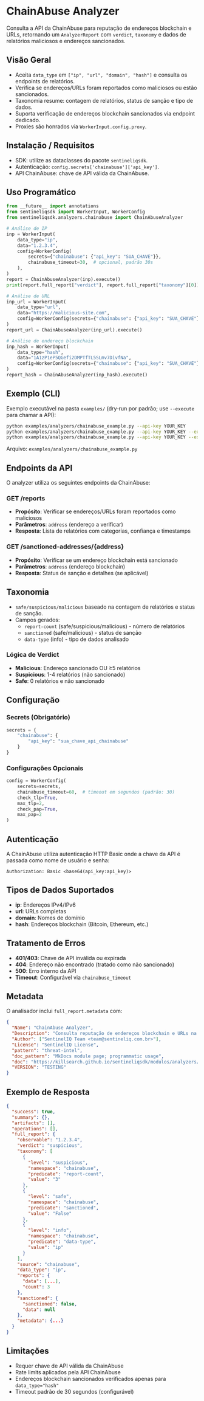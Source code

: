 # ChainAbuse Analyzer

Consulta a API da ChainAbuse para reputação de endereços blockchain e URLs, retornando um
`AnalyzerReport` com `verdict`, `taxonomy` e dados de relatórios maliciosos e endereços sancionados.

## Visão Geral

- Aceita `data_type` em `["ip", "url", "domain", "hash"]` e consulta os endpoints de relatórios.
- Verifica se endereços/URLs foram reportados como maliciosos ou estão sancionados.
- Taxonomia resume: contagem de relatórios, status de sanção e tipo de dados.
- Suporta verificação de endereços blockchain sancionados via endpoint dedicado.
- Proxies são honrados via `WorkerInput.config.proxy`.

## Instalação / Requisitos

- SDK: utilize as dataclasses do pacote `sentineliqsdk`.
- Autenticação: `config.secrets['chainabuse']['api_key']`.
- API ChainAbuse: chave de API válida da ChainAbuse.

## Uso Programático

```python
from __future__ import annotations
from sentineliqsdk import WorkerInput, WorkerConfig
from sentineliqsdk.analyzers.chainabuse import ChainAbuseAnalyzer

# Análise de IP
inp = WorkerInput(
    data_type="ip",
    data="1.2.3.4",
    config=WorkerConfig(
        secrets={"chainabuse": {"api_key": "SUA_CHAVE"}},
        chainabuse_timeout=30,  # opcional, padrão 30s
    ),
)
report = ChainAbuseAnalyzer(inp).execute()
print(report.full_report["verdict"], report.full_report["taxonomy"][0])

# Análise de URL
inp_url = WorkerInput(
    data_type="url",
    data="https://malicious-site.com",
    config=WorkerConfig(secrets={"chainabuse": {"api_key": "SUA_CHAVE"}}),
)
report_url = ChainAbuseAnalyzer(inp_url).execute()

# Análise de endereço blockchain
inp_hash = WorkerInput(
    data_type="hash",
    data="1A1zP1eP5QGefi2DMPTfTL5SLmv7DivfNa",
    config=WorkerConfig(secrets={"chainabuse": {"api_key": "SUA_CHAVE"}}),
)
report_hash = ChainAbuseAnalyzer(inp_hash).execute()
```

## Exemplo (CLI)

Exemplo executável na pasta `examples/` (dry‑run por padrão; use `--execute` para chamar a API):

```bash
python examples/analyzers/chainabuse_example.py --api-key YOUR_KEY                    # plano
python examples/analyzers/chainabuse_example.py --api-key YOUR_KEY --execute          # real
python examples/analyzers/chainabuse_example.py --api-key YOUR_KEY --execute --include-dangerous
```

Arquivo: `examples/analyzers/chainabuse_example.py`

## Endpoints da API

O analyzer utiliza os seguintes endpoints da ChainAbuse:

### GET /reports
- **Propósito**: Verificar se endereços/URLs foram reportados como maliciosos
- **Parâmetros**: `address` (endereço a verificar)
- **Resposta**: Lista de relatórios com categorias, confiança e timestamps

### GET /sanctioned-addresses/{address}
- **Propósito**: Verificar se um endereço blockchain está sancionado
- **Parâmetros**: `address` (endereço blockchain)
- **Resposta**: Status de sanção e detalhes (se aplicável)

## Taxonomia

- `safe/suspicious/malicious` baseado na contagem de relatórios e status de sanção.
- Campos gerados:
  - `report-count` (safe/suspicious/malicious) - número de relatórios
  - `sanctioned` (safe/malicious) - status de sanção
  - `data-type` (info) - tipo de dados analisado

### Lógica de Verdict

- **Malicious**: Endereço sancionado OU ≥5 relatórios
- **Suspicious**: 1-4 relatórios (não sancionado)
- **Safe**: 0 relatórios e não sancionado

## Configuração

### Secrets (Obrigatório)
```python
secrets = {
    "chainabuse": {
        "api_key": "sua_chave_api_chainabuse"
    }
}
```

### Configurações Opcionais
```python
config = WorkerConfig(
    secrets=secrets,
    chainabuse_timeout=60,  # timeout em segundos (padrão: 30)
    check_tlp=True,
    max_tlp=2,
    check_pap=True,
    max_pap=2
)
```

## Autenticação

A ChainAbuse utiliza autenticação HTTP Basic onde a chave da API é passada como
nome de usuário e senha:

```
Authorization: Basic <base64(api_key:api_key)>
```

## Tipos de Dados Suportados

- **ip**: Endereços IPv4/IPv6
- **url**: URLs completas
- **domain**: Nomes de domínio
- **hash**: Endereços blockchain (Bitcoin, Ethereum, etc.)

## Tratamento de Erros

- **401/403**: Chave de API inválida ou expirada
- **404**: Endereço não encontrado (tratado como não sancionado)
- **500**: Erro interno da API
- **Timeout**: Configurável via `chainabuse_timeout`

## Metadata

O analisador inclui `full_report.metadata` com:

```json
{
  "Name": "ChainAbuse Analyzer",
  "Description": "Consulta reputação de endereços blockchain e URLs na ChainAbuse",
  "Author": ["SentinelIQ Team <team@sentineliq.com.br>"],
  "License": "SentinelIQ License",
  "pattern": "threat-intel",
  "doc_pattern": "MkDocs module page; programmatic usage",
  "doc": "https://killsearch.github.io/sentineliqsdk/modulos/analyzers/chainabuse/",
  "VERSION": "TESTING"
}
```

## Exemplo de Resposta

```json
{
  "success": true,
  "summary": {},
  "artifacts": [],
  "operations": [],
  "full_report": {
    "observable": "1.2.3.4",
    "verdict": "suspicious",
    "taxonomy": [
      {
        "level": "suspicious",
        "namespace": "chainabuse",
        "predicate": "report-count",
        "value": "3"
      },
      {
        "level": "safe",
        "namespace": "chainabuse",
        "predicate": "sanctioned",
        "value": "False"
      },
      {
        "level": "info",
        "namespace": "chainabuse",
        "predicate": "data-type",
        "value": "ip"
      }
    ],
    "source": "chainabuse",
    "data_type": "ip",
    "reports": {
      "data": [...],
      "count": 3
    },
    "sanctioned": {
      "sanctioned": false,
      "data": null
    },
    "metadata": {...}
  }
}
```

## Limitações

- Requer chave de API válida da ChainAbuse
- Rate limits aplicados pela API ChainAbuse
- Endereços blockchain sancionados verificados apenas para `data_type="hash"`
- Timeout padrão de 30 segundos (configurável)
